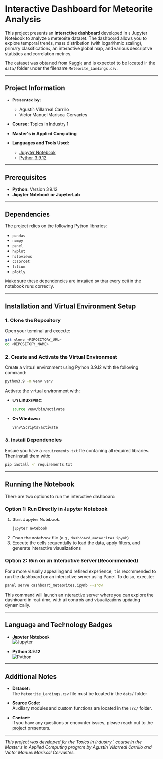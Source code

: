 # Interactive Dashboard for Meteorite Analysis

This project presents an **interactive dashboard** developed in a Jupyter Notebook to analyze a meteorite dataset. The dashboard allows you to explore temporal trends, mass distribution (with logarithmic scaling), primary classifications, an interactive global map, and various descriptive statistics and correlation metrics.

The dataset was obtained from [Kaggle](https://www.kaggle.com/) and is expected to be located in the `data/` folder under the filename `Meteorite_Landings.csv`.

---

## Project Information

- **Presented by:**  
  - Agustín Villarreal Carrillo  
  - Víctor Manuel Mariscal Cervantes

- **Course:** Topics in Industry 1  
- **Master's in Applied Computing**  
- **Languages and Tools Used:**  
  - [Jupyter Notebook](https://jupyter.org/)  
  - [Python 3.9.12](https://www.python.org/)

---

## Prerequisites

- **Python:** Version 3.9.12  
- **Jupyter Notebook or JupyterLab**

---

## Dependencies

The project relies on the following Python libraries:
- `pandas`
- `numpy`
- `panel`
- `hvplot`
- `holoviews`
- `colorcet`
- `folium`
- `plotly`

Make sure these dependencies are installed so that every cell in the notebook runs correctly.

---

## Installation and Virtual Environment Setup

### 1. Clone the Repository

Open your terminal and execute:

```bash
git clone <REPOSITORY_URL>
cd <REPOSITORY_NAME>
```

### 2. Create and Activate the Virtual Environment

Create a virtual environment using Python 3.9.12 with the following command:

```bash
python3.9 -m venv venv
```

Activate the virtual environment with:

- **On Linux/Mac:**
  ```bash
  source venv/bin/activate
  ```
- **On Windows:**
  ```bash
  venv\Scripts\activate
  ```

### 3. Install Dependencies

Ensure you have a `requirements.txt` file containing all required libraries. Then install them with:

```bash
pip install -r requirements.txt
```

---

## Running the Notebook

There are two options to run the interactive dashboard:

### Option 1: Run Directly in Jupyter Notebook

1. Start Jupyter Notebook:
   ```bash
   jupyter notebook
   ```
2. Open the notebook file (e.g., `dashboard_meteorites.ipynb`).
3. Execute the cells sequentially to load the data, apply filters, and generate interactive visualizations.

### Option 2: Run on an Interactive Server (Recommended)

For a more visually appealing and refined experience, it is recommended to run the dashboard on an interactive server using Panel. To do so, execute:

```bash
panel serve dashboard_meteorites.ipynb --show
```

This command will launch an interactive server where you can explore the dashboard in real-time, with all controls and visualizations updating dynamically.

---

## Language and Technology Badges

- **Jupyter Notebook**  
  ![Jupyter](https://jupyter.org/assets/main-logo.svg)

- **Python 3.9.12**  
  ![Python](https://www.python.org/static/community_logos/python-logo.png)

---

## Additional Notes

- **Dataset:**  
  The `Meteorite_Landings.csv` file must be located in the `data/` folder.

- **Source Code:**  
  Auxiliary modules and custom functions are located in the `src/` folder.

- **Contact:**  
  If you have any questions or encounter issues, please reach out to the project presenters.

---

*This project was developed for the Topics in Industry 1 course in the Master's in Applied Computing program by Agustín Villarreal Carrillo and Víctor Manuel Mariscal Cervantes.*
